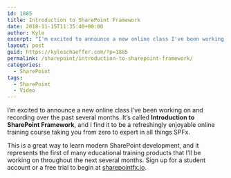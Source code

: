 ```yaml
---
id: 1885
title: Introduction to SharePoint Framework
date: 2018-11-15T11:35:40+00:00
author: Kyle
excerpt: "I'm excited to announce a new online class I've been working on and recording over the past several months. It's called Introduction to SharePoint Framework, and I find it to be a refreshingly enjoyable online training course taking you from zero to expert in all things SPFx."
layout: post
guid: https://kyleschaeffer.com/?p=1885
permalink: /sharepoint/introduction-to-sharepoint-framework/
categories:
  - SharePoint
tags:
  - SharePoint
  - Video
---
```

I&#8217;m excited to announce a new online class I&#8217;ve been working on and recording over the past several months. It&#8217;s called **Introduction to SharePoint Framework**, and I find it to be a refreshingly enjoyable online training course taking you from zero to expert in all things SPFx.<!--more-->

This is a great way to learn modern SharePoint development, and it represents the first of many educational training products that I&#8217;ll be working on throughout the next several months. Sign up for a student account or a free trial to begin at [sharepointfx.io](https://sharepointfx.io/).

<div class="video-container">
  <figure class="wp-block-embed-youtube wp-block-embed is-type-video is-provider-youtube"> </figure>
</div>